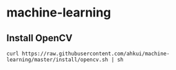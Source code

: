 # machine-learning

## Install OpenCV

```shell
curl https://raw.githubusercontent.com/ahkui/machine-learning/master/install/opencv.sh | sh
```
